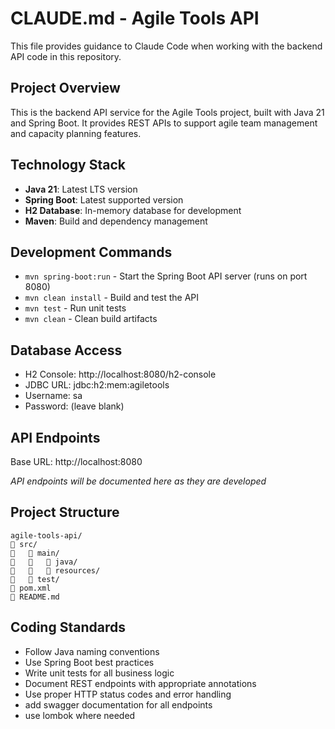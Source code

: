 # CLAUDE.md - Agile Tools API

This file provides guidance to Claude Code when working with the backend API code in this repository.

## Project Overview
This is the backend API service for the Agile Tools project, built with Java 21 and Spring Boot. It provides REST APIs to support agile team management and capacity planning features.

## Technology Stack
- **Java 21**: Latest LTS version
- **Spring Boot**: Latest supported version
- **H2 Database**: In-memory database for development
- **Maven**: Build and dependency management

## Development Commands
- `mvn spring-boot:run` - Start the Spring Boot API server (runs on port 8080)
- `mvn clean install` - Build and test the API
- `mvn test` - Run unit tests
- `mvn clean` - Clean build artifacts

## Database Access
- H2 Console: http://localhost:8080/h2-console
- JDBC URL: jdbc:h2:mem:agiletools
- Username: sa
- Password: (leave blank)

## API Endpoints
Base URL: http://localhost:8080

*API endpoints will be documented here as they are developed*

## Project Structure
```
agile-tools-api/
   src/
      main/
         java/
         resources/
      test/
   pom.xml
   README.md
```

## Coding Standards
- Follow Java naming conventions
- Use Spring Boot best practices
- Write unit tests for all business logic
- Document REST endpoints with appropriate annotations
- Use proper HTTP status codes and error handling
- add swagger documentation for all endpoints
- use lombok where needed
